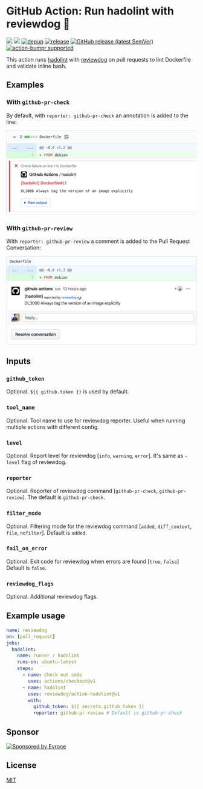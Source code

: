# GitHub Action: Run hadolint with reviewdog 🐶

[![](https://github.com/reviewdog/action-hadolint/workflows/CI/badge.svg)](https://github.com/reviewdog/action-hadolint/actions?query=workflow%3ACI)
[![](https://img.shields.io/github/license/reviewdog/action-hadolint)](./LICENSE)
[![depup](https://github.com/reviewdog/action-hadolint/workflows/depup/badge.svg)](https://github.com/reviewdog/action-hadolint/actions?query=workflow%3Adepup)
[![release](https://github.com/reviewdog/action-hadolint/workflows/release/badge.svg)](https://github.com/reviewdog/action-hadolint/actions?query=workflow%3Arelease)
[![GitHub release (latest SemVer)](https://img.shields.io/github/v/release/reviewdog/action-hadolint?logo=github&sort=semver)](https://github.com/reviewdog/action-hadolint/releases)
[![action-bumpr supported](https://img.shields.io/badge/bumpr-supported-ff69b4?logo=github&link=https://github.com/haya14busa/action-bumpr)](https://github.com/haya14busa/action-bumpr)

This action runs [hadolint](https://github.com/hadolint/hadolint) with
[reviewdog](https://github.com/reviewdog/reviewdog) on pull requests to lint Dockerfile 
and validate inline bash.

## Examples

### With `github-pr-check`

By default, with `reporter: github-pr-check` an annotation is added to the line:

![Example comment made by the action, with github-pr-check](./examples/example-github-pr-check.png)

### With `github-pr-review`

With `reporter: github-pr-review` a comment is added to the Pull Request Conversation:

![Example comment made by the action, with github-pr-review](examples/example-github-pr-review.png)

## Inputs

### `github_token`

Optional. `${{ github.token }}` is used by default.

### `tool_name`

Optional. Tool name to use for reviewdog reporter. Useful when running multiple
actions with different config.

### `level`

Optional. Report level for reviewdog [`info`, `warning`, `error`].
It's same as `-level` flag of reviewdog.

### `reporter`

Optional. Reporter of reviewdog command [`github-pr-check`, `github-pr-review`].
The default is `github-pr-check`.

### `filter_mode`

Optional. Filtering mode for the reviewdog command [`added`, `diff_context`, `file`, `nofilter`].
Default is `added`.

### `fail_on_error`

Optional.  Exit code for reviewdog when errors are found [`true`, `false`]
Default is `false`.

### `reviewdog_flags`

Optional. Additional reviewdog flags.

## Example usage

```yml
name: reviewdog
on: [pull_request]
jobs:
  hadolint:
    name: runner / hadolint
    runs-on: ubuntu-latest
    steps:
      - name: Check out code
        uses: actions/checkout@v1
      - name: hadolint
        uses: reviewdog/action-hadolint@v1
        with:
          github_token: ${{ secrets.github_token }}
          reporter: github-pr-review # Default is github-pr-check
```

## Sponsor

<p>
  <a href="https://evrone.com/?utm_source=action-hadolint">
    <img src="https://www.mgrachev.com/assets/static/evrone-sponsored-300.png" 
      alt="Sponsored by Evrone" width="210">
  </a>
</p>

## License

[MIT](https://choosealicense.com/licenses/mit)
